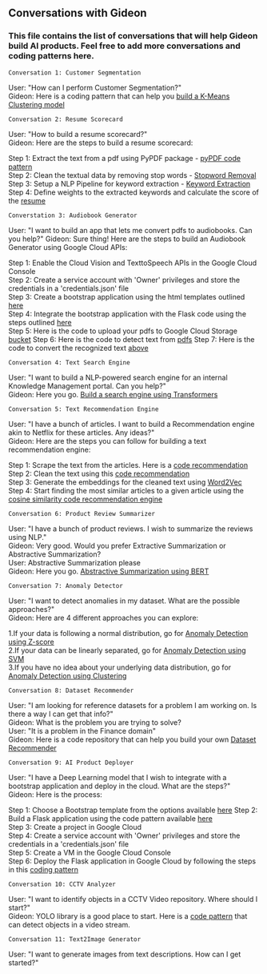 ## Conversations with Gideon  
### This file contains the list of conversations that will help Gideon build AI products. Feel free to add more conversations and coding patterns here.

`Conversation 1: Customer Segmentation`   

User: "How can I perform Customer Segmentation?"  
Gideon: Here is a coding pattern that can help you [build a K-Means Clustering model](ml-code-patterns/model%20training/customer_segmentation_plotly) 

`Conversation 2: Resume Scorecard`   

User: "How to build a resume scorecard?"  
Gideon: Here are the steps to build a resume scorecard:  

Step 1: Extract the text from a pdf using PyPDF package - [pyPDF code pattern](ml-code-patterns/NLP/text_from_pdf)   
Step 2: Clean the textual data by removing stop words - [Stopword Removal](ml-code-patterns/NLP/stopword_removal)  
Step 3: Setup a NLP Pipeline for keyword extraction - [Keyword Extraction](ml-code-patterns/NLP/NER_Spacy)    
Step 4: Define weights to the extracted keywords and calculate the score of the [resume](ml-code-patterns/NLP/keywords_resume)      

`Converstation 3: Audiobook Generator`

User: "I want to build an app that lets me convert pdfs to audiobooks. Can you help?"
Gideon: Sure thing! Here are the steps to build an Audiobook Generator using Google Cloud APIs:

Step 1: Enable the Cloud Vision and TexttoSpeech APIs in the Google Cloud Console  
Step 2: Create a service account with 'Owner' privileges and store the credentials in a 'credentials.json' file  
Step 3: Create a bootstrap application using the html templates outlined [here](https://www.creative-tim.com/product/argon-design-system)  
Step 4: Integrate the bootstrap application with the Flask code using the steps outlined [here](https://www.digitalocean.com/community/tutorials/how-to-create-your-first-web-application-using-flask-and-python-3)  
Step 5: Here is the code to upload your pdfs to Google Cloud Storage [bucket](ml-code-patterns/flask/google_cloud_storage)
Step 6: Here is the code to detect text from [pdfs](ml-code-patterns/model%20training/detect_text_pdf_cloud_vision)
Step 7: Here is the code to convert the recognized text [above](ml-code-patterns/model%20training/audiobook_generator)

`Conversation 4: Text Search Engine`  

User: "I want to build a NLP-powered search engine for an internal Knowledge Management portal. Can you help?"  
Gideon: Here you go. [Build a search engine using Transformers](ml-code-patterns/model%20training/qa_system_transformers)  

 `Conversation 5: Text Recommendation Engine`  
 
 User: "I have a bunch of articles. I want to build a Recommendation engine akin to Netflix for these articles. Any ideas?"  
 Gideon: Here are the steps you can follow for building a text recommendation engine:  
 
 Step 1: Scrape the text from the articles. Here is a [code recommendation](ml-code-patterns/NLP/scrape_text_from_external_articles)  
 Step 2: Clean the text using this [code recommendation](ml-code-patterns/NLP/Text_Preprocessing)  
 Step 3: Generate the embeddings for the cleaned text using [Word2Vec](ml-code-patterns/NLP/Word2Vec-Gensim)  
 Step 4: Start finding the most similar articles to a given article using the [cosine similarity code recommendation engine](ml-code-patterns/NLP/Cosine_Similarity_Recommendations)

`Conversation 6: Product Review Summarizer`  

User: "I have a bunch of product reviews. I wish to summarize the reviews using NLP."  
Gideon: Very good. Would you prefer Extractive Summarization or Abstractive Summarization?  
User: Abstractive Summarization please    
Gideon: Here you go. [Abstractive Summarization using BERT](ml-code-patterns/NLP/Abstractive_Summary_BERT) 

`Conversation 7: Anomaly Detector `  

User: "I want to detect anomalies in my dataset. What are the possible approaches?"  
Gideon: Here are 4 different approaches you can explore:  

1.If your data is following a normal distribution, go for [Anomaly Detection using Z-score](ml-code-patterns/Anomaly%20Detection/anomaly_z-score)  
2.If your data can be linearly separated, go for [Anomaly Detection using SVM](ml-code-patterns/Anomaly%20Detection/anomaly_one_class_svm)  
3.If you have no idea about your underlying data distribution, go for [Anomaly Detection using Clustering](ml-code-patterns/Anomaly%20Detection/anomaly_kmeans)  

`Conversation 8: Dataset Recommender`    

User: "I am looking for reference datasets for a problem I am working on. Is there a way I can get that info?"  
Gideon: What is the problem you are trying to solve?    
User: "It is a problem in the Finance domain"  
Gideon: Here is a code repository that can help you build your own [Dataset Recommender](https://github.com/gideon-ai/Dataset-Recommendation-Engine)    

`Conversation 9: AI Product Deployer`

User: "I have a Deep Learning model that I wish to integrate with a bootstrap application and deploy in the cloud. What are the steps?"  
Gideon: Here is the process:  

Step 1: Choose a Bootstrap template from the options available [here](https://www.creative-tim.com/product/argon-design-system)
Step 2: Build a Flask application using the code pattern available [here](ml-code-patterns/flask/build_flask_application)  
Step 3: Create a project in Google Cloud  
Step 4: Create a service account with 'Owner' privileges and store the credentials in a 'credentials.json' file     
Step 5: Create a VM in the Google Cloud Console    
Step 6: Deploy the Flask application in Google Cloud by following the steps in this [coding pattern](ml-code-patterns/flask/flask_google_cloud) 

`Conversation 10: CCTV Analyzer`  

User: "I want to identify objects in a CCTV Video repository. Where should I start?"  
Gideon: YOLO library is a good place to start. Here is a [code pattern](ml-code-patterns/model%20training/obj_detection_video_stream_yolo) that can detect objects in a video stream.  

`Conversation 11: Text2Image Generator`

User: "I want to generate images from text descriptions. How can I get started?"

